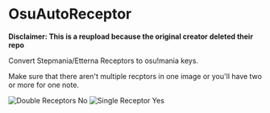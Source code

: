 # OsuAutoReceptor

**Disclaimer: This is a reupload because the original creator deleted their repo**

Convert Stepmania/Etterna Receptors to osu!mania keys.

Make sure that there aren't multiple recptors in one image or you'll have two or more for one note.

![Double Receptors No](https://i.imgur.com/Gx3SMG9.png) ![Single Receptor Yes](https://i.imgur.com/1PqSW6u.png)
